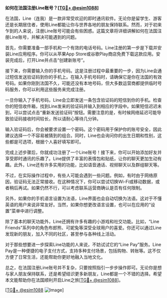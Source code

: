**如何在法国注册Line账号？[[TG💪+ @esim1088](https://t.me/s/esim1088)]**

在法国，Line（连我）是一款非常受欢迎的即时通讯软件。无论你是留学生、游客还是长期居住者，使用Line都能让你与世界各地的朋友保持联系。然而，对于初来乍到的人来说，注册Line账号可能会有些困惑。这篇文章将详细讲解如何在法国注册Line账号，并解决可能遇到的问题。

首先，你需要准备一部手机和一个有效的电话号码。Line注册的第一步是下载并安装Line应用程序。你可以从苹果App Store或谷歌Play商店免费下载这款应用。安装完成后，打开Line并点击“创建新账号”。

接下来，你需要输入你的手机号码。这是注册过程中最重要的一步，因为Line会通过短信发送验证码到你的手机上。在输入手机号码时，请确保它是你在法国的有效号码。如果你刚到法国不久，可能还没有本地号码，但大多数运营商都提供临时号码服务，你可以利用这些服务来完成注册。

一旦你输入了手机号码，Line会立即发送一条包含验证码的短信到你的手机。检查你的短信收件箱，找到Line发来的验证码并输入到相应的字段中。如果短信迟迟未到，可以尝试点击“重新发送验证码”按钮。需要注意的是，有时候网络延迟可能导致验证码接收时间较长，所以请耐心等待几分钟。

输入验证码后，你会被要求设置一个密码。这个密码用于保护你的账号安全，因此建议选择一个不容易被猜到的组合。同时，Line也会询问你的出生日期和性别，这些都是可选项，根据个人喜好填写即可。

完成上述步骤后，你就成功注册了一个Line账号！接下来，你可以开始添加好友并享受即时通讯的乐趣了。Line提供了丰富的表情包和贴纸，让你的聊天更加生动有趣。此外，Line还有许多实用的功能，比如语音通话、视频聊天以及群组聊天等。

不过，在实际操作过程中，有些人可能会遇到一些问题。例如，有时由于网络原因，验证码无法正常接收。在这种情况下，你可以尝试切换Wi-Fi或移动数据，或者稍后再试。如果仍然不行，可以考虑联系运营商确认是否有任何限制。

另外，如果你的手机语言设置为法语，Line界面也会自动切换为法语。这对于不懂英语的用户来说非常友好。当然，如果你想更改语言设置，也可以在应用的“设置”菜单中进行调整。

除了基本的聊天功能外，Line还拥有许多有趣的小游戏和社交功能。比如，“Line Friends”系列中的角色布郎熊、可妮兔等深受全球用户的喜爱。你还可以通过Line发现新的朋友，加入不同的社区，甚至参与各种线上活动。

对于那些想要进一步探索Line功能的人来说，不妨试试它的“Line Pay”服务。Line Pay是一种便捷的电子支付方式，支持多种支付场景，包括购物、转账等。这不仅方便了日常生活，还能帮助你更好地融入当地文化。

总之，在法国注册Line账号并不复杂，只要按照指引一步步操作即可。无论你是想与家人朋友保持联系，还是希望结识更多新朋友，Line都是一个不错的选择。希望本文能帮助你在法国顺利开启Line之旅[[TG💪+ @esim1088](https://t.me/s/esim1088)]。

[[TG💪+ @esim1088](https://t.me/s/esim1088) ![Image](https://i.postimg.cc/4NQfJmqS/Snipaste-2025-05-13-00-14-12.png)]